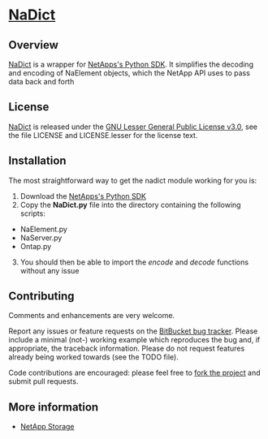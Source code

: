 # [NaDict][]

## Overview

[NaDict][] is a wrapper for [NetApps's Python SDK](https://mysupport.netapp.com/documentation/productlibrary/index.html?productID=60427).
It simplifies the decoding and encoding of NaElement objects, which the NetApp API uses to pass data back and forth

## License

[NaDict][] is released under the [GNU Lesser General Public License v3.0][],
see the file LICENSE and LICENSE.lesser for the license text.

## Installation

The most straightforward way to get the nadict module working for you is:

 1. Download the [NetApps's Python SDK](https://mysupport.netapp.com/documentation/productlibrary/index.html?productID=60427)
 2. Copy the **NaDict.py** file into the directory containing the following scripts:
  - NaElement.py
  - NaServer.py
  - Ontap.py
 3. You should then be able to import the *encode* and *decode* functions without any issue

## Contributing

Comments and enhancements are very welcome.

Report any issues or feature requests on the [BitBucket bug
tracker](https://bitbucket.org/isaiah1112/nadict/issues?status=new&status=open). Please include a minimal
(not-) working example which reproduces the bug and, if appropriate, the
 traceback information.  Please do not request features already being worked
towards (see the TODO file).

Code contributions are encouraged: please feel free to [fork the
project](https://bitbucket.org/isaiah1112/nadict/fork) and submit pull requests.

## More information

- [NetApp Storage](http://www.netapp.com/)


[GNU Lesser General Public License v3.0]: http://choosealicense.com/licenses/lgpl-3.0/ "LGPL v3"

[NaDict]: https://bitbucket.org/isaiah1112/nadict "NaDict Module"